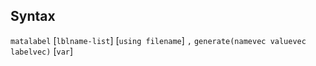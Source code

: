 ## Syntax

`matalabel` \[`lblname-list`\] \[`using filename`\] `,`
`generate(namevec valuevec labelvec)` \[`var`\]
